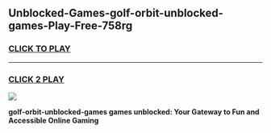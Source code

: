 
## Unblocked-Games-golf-orbit-unblocked-games-Play-Free-758rg
<h3>
<a href="https://premium76.site?title=golf-orbit-unblocked-games&ref=22A">CLICK TO PLAY</a></h3>
<hr>

<h3>
<a href="https://premium76.site?title=golf-orbit-unblocked-games&ref=22A">CLICK 2 PLAY</a>
  
</h3>

<a href="https://premium76.site?title=golf-orbit-unblocked-games&ref=22A"><img src="https://clearcache.store/games.png"></a>


**golf-orbit-unblocked-games games unblocked: Your Gateway to Fun and Accessible Online Gaming**
